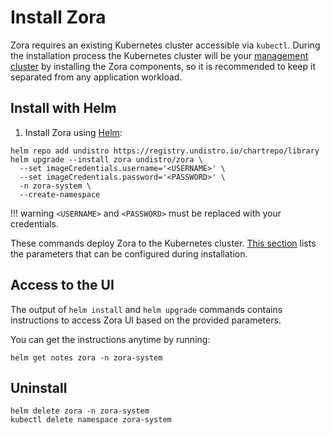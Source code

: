 # Install Zora

Zora requires an existing Kubernetes cluster accessible via `kubectl`.
During the installation process the Kubernetes cluster will be your [management cluster](/4-glossary#management-cluster)
by installing the Zora components, so it is recommended to keep it separated from any application workload.

## Install with Helm

1. Install Zora using [Helm](https://helm.sh/docs/):

```shell
helm repo add undistro https://registry.undistro.io/chartrepo/library
helm upgrade --install zora undistro/zora \
  --set imageCredentials.username='<USERNAME>' \
  --set imageCredentials.password='<PASSWORD>' \
  -n zora-system \
  --create-namespace
```

!!! warning
    `<USERNAME>` and `<PASSWORD>` must be replaced with your credentials.

These commands deploy Zora to the Kubernetes cluster.
[This section](https://github.com/getupio-undistro/zora/tree/main/charts/zora) lists the parameters
that can be configured during installation.

## Access to the UI

The output of `helm install` and `helm upgrade` commands
contains instructions to access Zora UI based on the provided parameters.

You can get the instructions anytime by running: 

```shell
helm get notes zora -n zora-system
```

## Uninstall

```shell
helm delete zora -n zora-system
kubectl delete namespace zora-system
```
